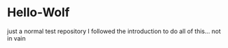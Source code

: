 # Hello-Wolf
just a normal test repository
I followed the introduction to do all of this...
not in vain
